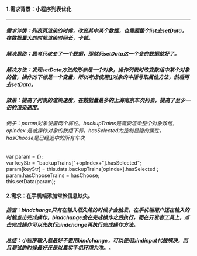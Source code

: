 #### 1.需求背景：小程序列表优化
----
##### 需求详情：列表页渲染的时候，改变其中某个数据，也需要整个list去setData，在数据量大的时候渲染时间长，卡顿。
##### 解决思路：思考只改变了一个数据，那就只setData这一个变的数据就好了。
##### 解决方法：发现setData方法的形参是一个对象，操作列表时改变数组中某个对象的值，操作的下标是一个变量，所以考虑使用[]对象的中括号取属性方法，然后再去setData。
##### 效果：提高了列表的渲染速度，在数据量最多的上海南京车次列表，提高了至少一倍的渲染速度。
###### 例子：param对象设置两个属性。backupTrains是需要渲染整个对象数组，opIndex 是被操作对象的数组下标，hasSelected为控制显隐的属性，hasChoose是已经选中的所有车次
var param = {};<br />
var keyStr = "backupTrains["+opIndex+"].hasSelected";<br />
param[keyStr] = this.data.backupTrains[opIndex].hasSelected ;<br />
param.hasChooseTrains = hasChoose;<br />
this.setData(param);<br />

#### 2.需求：在手机端添加常旅信息缺失。
##### 排查：bindchange只有在输入框失焦的时候才会触发，在手机端用户还在输入的时候点击完成操作，bindchange会在完成操作之后执行，而在开发者工具上，点击完成操作可以先执行bindchange再执行完成操作方法。
##### 总结：小程序输入框最好不要用bindchange，可以使用bindinput代替解决，而且测试的时候最好还是以真实手机环境为准。。
